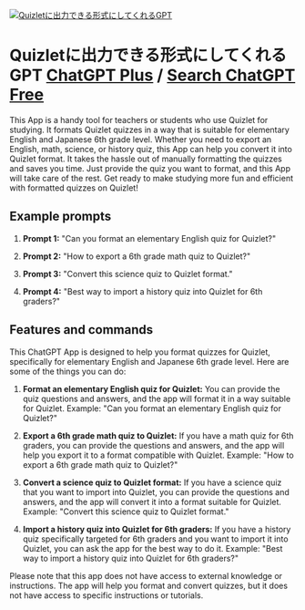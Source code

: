
[![Quizletに出力できる形式にしてくれるGPT](https://files.oaiusercontent.com/file-Rsv995XCpFc9X06GzWPNOkbY?se=2123-10-19T00%3A59%3A54Z&sp=r&sv=2021-08-06&sr=b&rscc=max-age%3D31536000%2C%20immutable&rscd=attachment%3B%20filename%3DDALL%25C2%25B7E%25202023-11-12%252009.53.31%2520-%2520A%2520hexagonal%2520digital%2520badge%2520with%2520the%2520top%2520vertex%2520pointing%2520upwards%252C%2520prominently%2520featuring%2520a%2520large%2520letter%2520%2527Q%2527%2520at%2520the%2520center.%2520The%2520badge%2520should%2520have%2520a%2520sleek%252C.png&sig=5N4xpxtZcw6uPYhowAVZWwAvXmc49T0i2A2/12Rk/qI%3D)](https://chat.openai.com/g/g-XK9BK45K5-quizletnichu-li-dekiruxing-shi-nisitekurerugpt)

# Quizletに出力できる形式にしてくれるGPT [ChatGPT Plus](https://chat.openai.com/g/g-XK9BK45K5-quizletnichu-li-dekiruxing-shi-nisitekurerugpt) / [Search ChatGPT Free](https://gptcall.net/index.html#/?search=Quizlet%E3%81%AB%E5%87%BA%E5%8A%9B%E3%81%A7%E3%81%8D%E3%82%8B%E5%BD%A2%E5%BC%8F%E3%81%AB%E3%81%97%E3%81%A6%E3%81%8F%E3%82%8C%E3%82%8BGPT)

This App is a handy tool for teachers or students who use Quizlet for studying. It formats Quizlet quizzes in a way that is suitable for elementary English and Japanese 6th grade level. Whether you need to export an English, math, science, or history quiz, this App can help you convert it into Quizlet format. It takes the hassle out of manually formatting the quizzes and saves you time. Just provide the quiz you want to format, and this App will take care of the rest. Get ready to make studying more fun and efficient with formatted quizzes on Quizlet!

## Example prompts

1. **Prompt 1:** "Can you format an elementary English quiz for Quizlet?"

2. **Prompt 2:** "How to export a 6th grade math quiz to Quizlet?"

3. **Prompt 3:** "Convert this science quiz to Quizlet format."

4. **Prompt 4:** "Best way to import a history quiz into Quizlet for 6th graders?"

## Features and commands

This ChatGPT App is designed to help you format quizzes for Quizlet, specifically for elementary English and Japanese 6th grade level. Here are some of the things you can do:

1. **Format an elementary English quiz for Quizlet:** You can provide the quiz questions and answers, and the app will format it in a way suitable for Quizlet.
Example: "Can you format an elementary English quiz for Quizlet?"

2. **Export a 6th grade math quiz to Quizlet:** If you have a math quiz for 6th graders, you can provide the questions and answers, and the app will help you export it to a format compatible with Quizlet.
Example: "How to export a 6th grade math quiz to Quizlet?"

3. **Convert a science quiz to Quizlet format:** If you have a science quiz that you want to import into Quizlet, you can provide the questions and answers, and the app will convert it into a format suitable for Quizlet.
Example: "Convert this science quiz to Quizlet format."

4. **Import a history quiz into Quizlet for 6th graders:** If you have a history quiz specifically targeted for 6th graders and you want to import it into Quizlet, you can ask the app for the best way to do it.
Example: "Best way to import a history quiz into Quizlet for 6th graders?"

Please note that this app does not have access to external knowledge or instructions. The app will help you format and convert quizzes, but it does not have access to specific instructions or tutorials.


